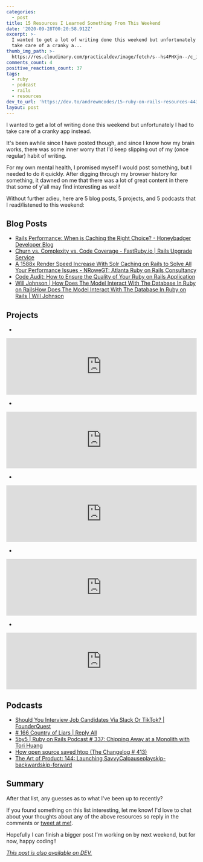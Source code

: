 ```yaml
---
categories:
  - post
title: 15 Resources I Learned Something From This Weekend
date: '2020-09-28T00:20:58.912Z'
excerpt: >-
  I wanted to get a lot of writing done this weekend but unfortunately I had to
  take care of a cranky a...
thumb_img_path: >-
  https://res.cloudinary.com/practicaldev/image/fetch/s--hs4PHXjn--/c_imagga_scale,f_auto,fl_progressive,h_420,q_auto,w_1000/https://dev-to-uploads.s3.amazonaws.com/i/s0gzgiegod7iy328vyhs.jpg
comments_count: 4
positive_reactions_count: 37
tags:
  - ruby
  - podcast
  - rails
  - resources
dev_to_url: 'https://dev.to/andrewmcodes/15-ruby-on-rails-resources-443o'
layout: post
---
```


I wanted to get a lot of writing done this weekend but unfortunately I had to take care of a cranky app instead.

It's been awhile since I have posted though, and since I know how my brain works, there was some inner worry that I'd keep slipping out of my (once regular) habit of writing.

For my own mental health, I promised myself I would post something, but I needed to do it quickly. After digging through my browser history for something, it dawned on me that there was a lot of great content in there that some of y'all may find interesting as well!

Without further adieu, here are 5 blog posts, 5 projects, and 5 podcasts that I read/listened to this weekend:

## Blog Posts

- [Rails Performance: When is Caching the Right Choice? - Honeybadger Developer Blog](https://www.honeybadger.io/blog/rails-caching-alternatives/)
- [Churn vs. Complexity vs. Code Coverage - FastRuby.io | Rails Upgrade Service](https://www.fastruby.io/blog/code-quality/churn-vs-complexity-vs-coverage.html)
- [A 1588x Render Speed Increase With Solr Caching on Rails to Solve All Your Performance Issues - NRoweGT: Atlanta Ruby on Rails Consultancy](http://blog.nrowegt.com/use-and-abuse-solr-caching-on-rails-to-solve-all-performance-your-issues/)
- [Code Audit: How to Ensure the Quality of Your Ruby on Rails Application](https://rubygarage.org/blog/how-to-do-code-audit-for-ruby-on-rails-apps)
- [Will Johnson | How Does The Model Interact With The Database In Ruby on RailsHow Does The Model Interact With The Database In Ruby on Rails | Will Johnson](https://williamjohnson.dev/how-does-the-model-interact-with-the-database/)

## Projects

-

<iframe class="liquidTag" src="https://dev.to/embed/github?args=gregnavis%2Factive_record_doctor%20no-readme" style="border: 0; width: 100%;"></iframe>

-

<iframe class="liquidTag" src="https://dev.to/embed/github?args=ViliusLuneckas%2Frails-cache-inspector%20no-readme" style="border: 0; width: 100%;"></iframe>

-

<iframe class="liquidTag" src="https://dev.to/embed/github?args=soutaro%2Fsteep%20no-readme" style="border: 0; width: 100%;"></iframe>

-

<iframe class="liquidTag" src="https://dev.to/embed/github?args=ParamagicDev%2Fsnowpacker%20no-readme" style="border: 0; width: 100%;"></iframe>

-

<iframe class="liquidTag" src="https://dev.to/embed/github?args=foambubble%2Ffoam%20no-readme" style="border: 0; width: 100%;"></iframe>

## Podcasts

- [Should You Interview Job Candidates Via Slack Or TikTok? | FounderQuest](https://www.founderquestpodcast.com/episodes/should-you-interview-job-candidates-via-slack-or-tiktok)
- [# 166 Country of Liars | Reply All](https://gimletmedia.com/shows/reply-all/llhe5nm/166-country-of-liars)
- [5by5 | Ruby on Rails Podcast # 337: Chipping Away at a Monolith with Tori Huang](https://5by5.tv/rubyonrails/337)
- [How open source saved htop (The Changelog # 413)](https://changelog.com/podcast/413)
- [The Art of Product: 144: Launching SavvyCalpauseplayskip-backwardskip-forward](https://artofproductpodcast.com/episode-144)

## Summary

After that list, any guesses as to what I've been up to recently?

If you found something on this list interesting, let me know! I'd love to chat about your thoughts about any of the above resources so reply in the comments or [tweet at me!](https://twitter.com/andrewmcodes).

Hopefully I can finish a bigger post I'm working on by next weekend, but for now, happy coding!!

_[This post is also available on DEV.](https://dev.to/andrewmcodes/15-ruby-on-rails-resources-443o)_

<script>
const parent = document.getElementsByTagName('head')[0];
const script = document.createElement('script');
script.type = 'text/javascript';
script.src = 'https://cdnjs.cloudflare.com/ajax/libs/iframe-resizer/4.1.1/iframeResizer.min.js';
script.charset = 'utf-8';
script.onload = function() {
    window.iFrameResize({}, '.liquidTag');
};
parent.appendChild(script);
</script>
